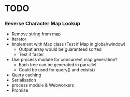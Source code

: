 # TODO


### Reverse Character Map Lookup
- Remove string from map
- Iterator
- Implement with Map class (Test if Map in global/window)
  - Output array would be guaranteed sorted
  - Test if faster
- Use process module for concurrent map generation?
  - Each tree can be generated in parrallel
  - Could be used for query() and exists()
- Query caching
- Serialisation
- process module & Webworkers
- Promise